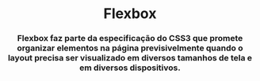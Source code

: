 <h1 align="center">
  Flexbox
</h1>

<h3 align="center">
  Flexbox faz parte da especificação do CSS3 que promete organizar elementos na página previsivelmente quando o layout precisa  ser visualizado em diversos tamanhos de tela e em diversos dispositivos.
</h3>
